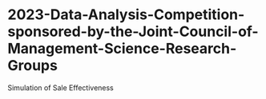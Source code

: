 # 2023-Data-Analysis-Competition-sponsored-by-the-Joint-Council-of-Management-Science-Research-Groups
Simulation of Sale Effectiveness
